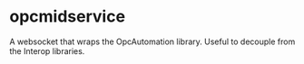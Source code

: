 # opcmidservice
A websocket that wraps the OpcAutomation library. Useful to decouple from the Interop libraries.
